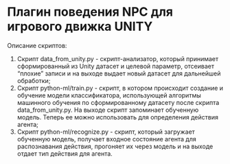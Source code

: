 # Плагин поведения NPC для игрового движка UNITY

Описание скриптов:

  1. Скрипт data_from_unity.py - скрипт-анализатор, который принимает сформированный из Unity датасет и целевой параметр, отсеивает “плохие” записи и на выходе выдает новый датасет для дальнейшей обработки;
  2. Скрипт python-ml/train.py - скрипт, в котором происходит создание и обучение модели классификатора, использующей алгоритмы машинного обучения по сформированному датасету после скрипта data_from_unity.py. На выходе скрипт запоминает обученную модель. Теперь ее можно использовать для определения действия агента; 
  3. Скрипт python-ml/recognize.py - скрипт, который загружает обученную модель, получает входное состояние агента для распознавания действия, прогоняет их через модель и на выходе отдает тип действия для агента.


